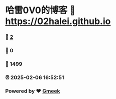 # 哈雷0V0的博客 :link: https://02halei.github.io 
### :page_facing_up: [2](https://02halei.github.io/tag.html) 
### :speech_balloon: 0 
### :hibiscus: 1499 
### :alarm_clock: 2025-02-06 16:52:51 
### Powered by :heart: [Gmeek](https://github.com/Meekdai/Gmeek)
